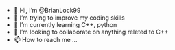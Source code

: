 - 👋 Hi, I’m @BrianLock99
- 👀 I’m trying to improve my coding skills 
- 🌱 I’m currently learning C++, python
- 💞️ I’m looking to collaborate on anything releted to C++
- 📫 How to reach me ...

<!---
BrianLock99/BrianLock99 is a ✨ special ✨ repository because its `README.md` (this file) appears on your GitHub profile.
You can click the Preview link to take a look at your changes.
--->
